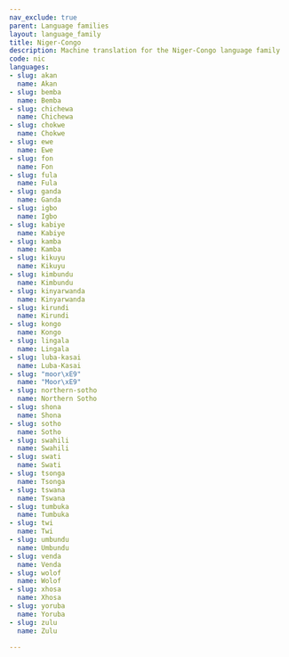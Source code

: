 ```yaml
---
nav_exclude: true
parent: Language families
layout: language_family
title: Niger-Congo
description: Machine translation for the Niger-Congo language family
code: nic
languages:
- slug: akan
  name: Akan
- slug: bemba
  name: Bemba
- slug: chichewa
  name: Chichewa
- slug: chokwe
  name: Chokwe
- slug: ewe
  name: Ewe
- slug: fon
  name: Fon
- slug: fula
  name: Fula
- slug: ganda
  name: Ganda
- slug: igbo
  name: Igbo
- slug: kabiye
  name: Kabiye
- slug: kamba
  name: Kamba
- slug: kikuyu
  name: Kikuyu
- slug: kimbundu
  name: Kimbundu
- slug: kinyarwanda
  name: Kinyarwanda
- slug: kirundi
  name: Kirundi
- slug: kongo
  name: Kongo
- slug: lingala
  name: Lingala
- slug: luba-kasai
  name: Luba-Kasai
- slug: "moor\xE9"
  name: "Moor\xE9"
- slug: northern-sotho
  name: Northern Sotho
- slug: shona
  name: Shona
- slug: sotho
  name: Sotho
- slug: swahili
  name: Swahili
- slug: swati
  name: Swati
- slug: tsonga
  name: Tsonga
- slug: tswana
  name: Tswana
- slug: tumbuka
  name: Tumbuka
- slug: twi
  name: Twi
- slug: umbundu
  name: Umbundu
- slug: venda
  name: Venda
- slug: wolof
  name: Wolof
- slug: xhosa
  name: Xhosa
- slug: yoruba
  name: Yoruba
- slug: zulu
  name: Zulu

---
```


